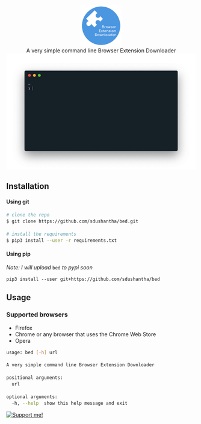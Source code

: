 <p align=center>
  <img src="images/icon.png" height="22%" width="22%"/>
  <br>
  <span>A very simple command line Browser Extension Downloader</span>
  <br>
  <img src="images/final_demo.gif"/>
</p>


## Installation
#### Using git
```bash
# clone the repo
$ git clone https://github.com/sdushantha/bed.git

# install the requirements
$ pip3 install --user -r requirements.txt
```

#### Using pip
_Note: I will upload_ `bed` _to pypi soon_
```
pip3 install --user git+https://github.com/sdushantha/bed
```

## Usage
### Supported browsers
- Firefox
- Chrome or any browser that uses the Chrome Web Store
- Opera

```bash
usage: bed [-h] url

A very simple command line Browser Extension Downloader

positional arguments:
  url

optional arguments:
  -h, --help  show this help message and exit
```

[![Support me!](https://www.buymeacoffee.com/assets/img/custom_images/orange_img.png)](https://www.buymeacoffee.com/XoJfSVI)
